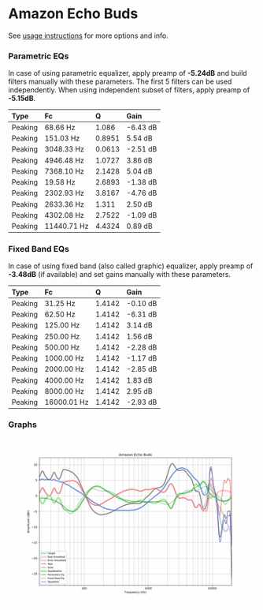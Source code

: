 # Amazon Echo Buds
See [usage instructions](https://github.com/jaakkopasanen/AutoEq#usage) for more options and info.

### Parametric EQs
In case of using parametric equalizer, apply preamp of **-5.24dB** and build filters manually
with these parameters. The first 5 filters can be used independently.
When using independent subset of filters, apply preamp of **-5.15dB**.

| Type    | Fc          |      Q | Gain     |
|:--------|:------------|:-------|:---------|
| Peaking | 68.66 Hz    | 1.086  | -6.43 dB |
| Peaking | 151.03 Hz   | 0.8951 | 5.54 dB  |
| Peaking | 3048.33 Hz  | 0.0613 | -2.51 dB |
| Peaking | 4946.48 Hz  | 1.0727 | 3.86 dB  |
| Peaking | 7368.10 Hz  | 2.1428 | 5.04 dB  |
| Peaking | 19.58 Hz    | 2.6893 | -1.38 dB |
| Peaking | 2302.93 Hz  | 3.8167 | -4.76 dB |
| Peaking | 2633.36 Hz  | 1.311  | 2.50 dB  |
| Peaking | 4302.08 Hz  | 2.7522 | -1.09 dB |
| Peaking | 11440.71 Hz | 4.4324 | 0.89 dB  |

### Fixed Band EQs
In case of using fixed band (also called graphic) equalizer, apply preamp of **-3.48dB**
(if available) and set gains manually with these parameters.

| Type    | Fc          |      Q | Gain     |
|:--------|:------------|:-------|:---------|
| Peaking | 31.25 Hz    | 1.4142 | -0.10 dB |
| Peaking | 62.50 Hz    | 1.4142 | -6.31 dB |
| Peaking | 125.00 Hz   | 1.4142 | 3.14 dB  |
| Peaking | 250.00 Hz   | 1.4142 | 1.56 dB  |
| Peaking | 500.00 Hz   | 1.4142 | -2.28 dB |
| Peaking | 1000.00 Hz  | 1.4142 | -1.17 dB |
| Peaking | 2000.00 Hz  | 1.4142 | -2.85 dB |
| Peaking | 4000.00 Hz  | 1.4142 | 1.83 dB  |
| Peaking | 8000.00 Hz  | 1.4142 | 2.95 dB  |
| Peaking | 16000.01 Hz | 1.4142 | -2.93 dB |

### Graphs
![](./Amazon%20Echo%20Buds.png)